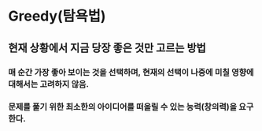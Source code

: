# Greedy(탐욕법)

## 현재 상황에서 지금 당장 좋은 것만 고르는 방법
### 매 순간 가장 좋아 보이는 것을 선택하며, 현재의 선택이 나중에 미칠 영향에 대해서는 고려하지 않음.

### 문제를 풀기 위한 최소한의 아이디어를 떠올릴 수 있는 능력(창의력)을 요구한다.

